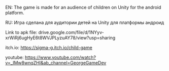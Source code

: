 EN: The game is made for an audience of children on Unity for the android platform.

RU: Игра сделана для аудитории детей на Unity для платформы андроид

Link to apk file: drive.google.com/file/d/1NYyv-xrWiRj6ugHyE6t8WVJPLyzuAY78/view?usp=sharing

itch.io: https://sigma-g.itch.io/child-game

youtube: https://www.youtube.com/watch?v=_IMw8wnqZHI&ab_channel=GeorgeGameDev
